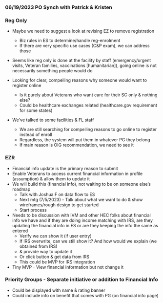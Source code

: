 ### 06/19/2023 PO Synch with Patrick & Kristen

### Reg Only
- Maybe we need to suggest a look at revising EZ to remove registration
     - Biz rules in ES to determine/handle reg-enrolment
     - If there are very specific use cases (C&P exam), we can address those
- Seems like reg only is done at the facility by staff (emergency/urgent visits, Veteran families, vaccinations [humanitarian]), going online is not necessarily something people would do
- Looking for clear, compelling reasons why someone would want to register online
     - Is it purely about Veterans who want care for their SC only & nothing else?
     - Could be healthcare exchanges related (healthcare.gov requirement for some states)


- We've talked to some facilities & FL staff
     - We are still searching for compelling reasons to go online to register instead of enroll
     - Regardless, the system will put them in whatever PG they belong
     - If main reason is OIG recommendation, we need to see it


### EZR
- Financial info update is the primary reason to submit
- Enable Veterans to access current financial information in profile (assumption) & allow them to update it
- We will build this (financial info), not waiting to be on someone else’s roadmap
     - Talk with Joshua F on data flow to ES
     - Next mtg (7/5/2023) - Talk about what we want to do & show wireframes/rough design to get started
     - Start process
- Needs to be discussion with IVM and other HEC folks about financial info we have and if they are doing income matching with IRS, are they updating the financial info in ES or are they keeping the info the same as entered
     - Verify we can show it (if user entry)
     - If IRS overwrite, can we still show it? And how would we explain (we obtained from IRS) 
     - & provide way to update it
     - Or click button & get data from IRS
     - This could be MVP for IRS integration
- Tiny MVP - View financial information but not change it
### Priority Groups - Separate initiative or addition to Financial Info
- Could be displayed with name & rating banner
- Could include info on benefit that comes with PG (on financial info page)
